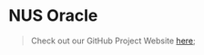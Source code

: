 # NUS Oracle

> Check out our GitHub Project Website [here](https://nus-mtp.github.io/nus-oracle/);      
